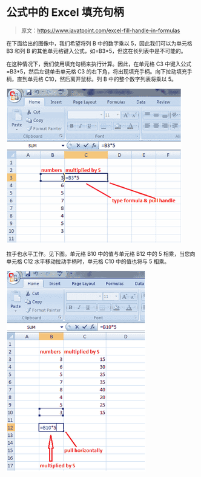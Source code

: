 # 公式中的 Excel 填充句柄

> 原文：<https://www.javatpoint.com/excel-fill-handle-in-formulas>

在下面给出的图像中，我们希望将列 B 中的数字乘以 5，因此我们可以为单元格 B3 和列 B 的其他单元格键入公式，如=B3*5，但这在长列表中是不可能的。

在这种情况下，我们使用填充句柄来执行计算。因此，在单元格 C3 中键入公式=B3*5，然后左键单击单元格 C3 的右下角，将出现填充手柄。向下拉动填充手柄，直到单元格 C10，然后离开鼠标。列 B 中的整个数字列表将乘以 5。

![Excel fill handle in formula 1](img/2a242a7180a1544025ffe6b34d1599fb.png)

拉手也水平工作。见下图。单元格 B10 中的值与单元格 B12 中的 5 相乘，当您向单元格 C12 水平移动拉动手柄时，单元格 C10 中的值也将与 5 相乘。

![Excel fill handle in formula 2](img/ab3f27560e11e7b12c3534908b3d4c06.png)